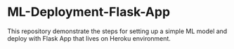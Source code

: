 # ML-Deployment-Flask-App
This repository demonstrate the steps for setting up a simple ML model and deploy with Flask App that lives on Heroku environment.
